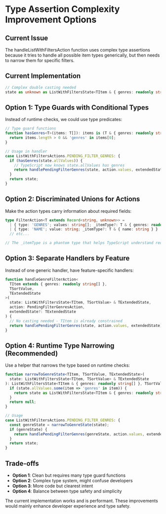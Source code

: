 # Type Assertion Complexity Improvement Options

## Current Issue
The handleListWithFiltersAction function uses complex type assertions because it tries to handle all possible item types generically, but then needs to narrow them for specific filters.

## Current Implementation
```typescript
// Complex double casting needed
state as unknown as ListWithFiltersState<TItem & { genres: readonly string[] }, TSortValue> & TExtendedState
```

## Option 1: Type Guards with Conditional Types
Instead of runtime checks, we could use type predicates:

```typescript
// Type guard functions
function hasGenres<T>(items: T[]): items is (T & { genres: readonly string[] })[] {
  return items.length > 0 && 'genres' in items[0];
}

// Usage in handler
case ListWithFiltersActions.PENDING_FILTER_GENRES: {
  if (hasGenres(state.allValues)) {
    // TypeScript now knows state.allValues has genres
    return handlePendingFilterGenres(state, action.values, extendedState);
  }
  return state;
}
```

## Option 2: Discriminated Unions for Actions
Make the action types carry information about required fields:

```typescript
type FilterAction<T extends Record<string, unknown>> = 
  | { type: 'GENRES'; values: string[]; _itemType?: T & { genres: readonly string[] } }
  | { type: 'NAME'; value: string; _itemType?: T & { name: string } }
  // etc...

// The _itemType is a phantom type that helps TypeScript understand requirements
```

## Option 3: Separate Handlers by Feature
Instead of one generic handler, have feature-specific handlers:

```typescript
function handleGenreFilterAction<
  TItem extends { genres: readonly string[] },
  TSortValue,
  TExtendedState
>(
  state: ListWithFiltersState<TItem, TSortValue> & TExtendedState,
  action: PendingFilterGenresAction,
  extendedState?: TExtendedState
) {
  // No casting needed - TItem is already constrained
  return handlePendingFilterGenres(state, action.values, extendedState);
}
```

## Option 4: Runtime Type Narrowing (Recommended)
Use a helper that narrows the type based on runtime checks:

```typescript
function narrowToGenreState<TItem, TSortValue, TExtendedState>(
  state: ListWithFiltersState<TItem, TSortValue> & TExtendedState
): ListWithFiltersState<TItem & { genres: readonly string[] }, TSortValue> & TExtendedState | null {
  if (state.allValues.some(item => 'genres' in item)) {
    return state as ListWithFiltersState<TItem & { genres: readonly string[] }, TSortValue> & TExtendedState;
  }
  return null;
}

// Usage
case ListWithFiltersActions.PENDING_FILTER_GENRES: {
  const genreState = narrowToGenreState(state);
  if (genreState) {
    return handlePendingFilterGenres(genreState, action.values, extendedState);
  }
  return state;
}
```

## Trade-offs
- **Option 1**: Clean but requires many type guard functions
- **Option 2**: Complex type system, might confuse developers
- **Option 3**: More code but clearest intent
- **Option 4**: Balance between type safety and simplicity

The current implementation works and is performant. These improvements would mainly enhance developer experience and type safety.